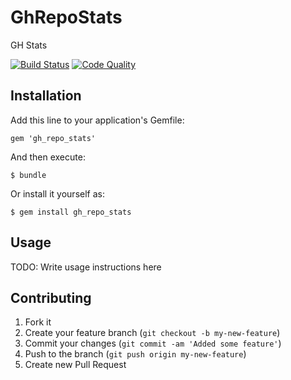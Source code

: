 # GhRepoStats

GH Stats

[![Build Status](https://secure.travis-ci.org/ywen/gh_repo_stats.png)](http://travis-ci.org/ywen/gh_repo_stats)
[![Code Quality](https://codeclimate.com/badge.png)](https://codeclimate.com/github/ywen/gh_repo_stats)

## Installation

Add this line to your application's Gemfile:

    gem 'gh_repo_stats'

And then execute:

    $ bundle

Or install it yourself as:

    $ gem install gh_repo_stats

## Usage

TODO: Write usage instructions here

## Contributing

1. Fork it
2. Create your feature branch (`git checkout -b my-new-feature`)
3. Commit your changes (`git commit -am 'Added some feature'`)
4. Push to the branch (`git push origin my-new-feature`)
5. Create new Pull Request
